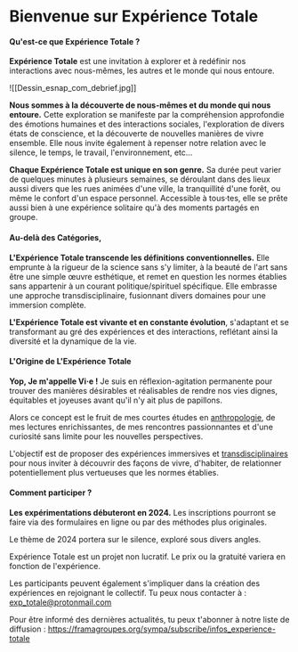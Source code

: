 
# Bienvenue sur Expérience Totale
#### **Qu'est-ce que Expérience Totale ?**

**Expérience Totale** est une invitation à explorer et à redéfinir nos interactions avec nous-mêmes, les autres et le monde qui nous entoure.

![[Dessin_esnap_com_debrief.jpg]]

**Nous sommes à la découverte de nous-mêmes et du monde qui nous entoure.** Cette exploration se manifeste par la compréhension approfondie des émotions humaines et des interactions sociales, l'exploration de divers états de conscience, et la découverte de nouvelles manières de vivre ensemble. Elle nous invite également à repenser notre relation avec le silence, le temps, le travail, l'environnement, etc...


**Chaque Expérience Totale est unique en son genre.** Sa durée peut varier de quelques minutes à plusieurs semaines, se déroulant dans des lieux aussi divers que les rues animées d'une ville, la tranquillité d'une forêt, ou même le confort d'un espace personnel. Accessible à tous·tes, elle se prête aussi bien à une expérience solitaire qu'à des moments partagés en groupe.

#### **Au-delà des Catégories,**

**L'Expérience Totale transcende les définitions conventionnelles.** Elle emprunte à la rigueur de la science sans s'y limiter, à la beauté de l'art sans être une simple œuvre esthétique, et remet en question les normes établies sans appartenir à un courant politique/spirituel spécifique. Elle embrasse une approche transdisciplinaire, fusionnant divers domaines pour une immersion complète.


**L'Expérience Totale est vivante et en constante évolution**, s'adaptant et se transformant au gré des expériences et des interactions, reflétant ainsi la diversité et la dynamique de la vie.

#### **L'Origine de L'Expérience Totale**

**Yop, Je m'appelle Vi·e !** Je suis en réflexion-agitation permanente pour trouver des manières désirables et réalisables de rendre nos vies dignes, équitables et joyeuses avant qu'il n'y ait plus de papillons.

Alors ce concept est le fruit de mes courtes études en [anthropologie](https://fr.wikipedia.org/wiki/Anthropologie), de mes lectures enrichissantes, de mes rencontres passionnantes et d'une curiosité sans limite pour les nouvelles perspectives. 

L'objectif est de proposer des expériences immersives et [transdisciplinaires](https://fr.wikipedia.org/wiki/Transdisciplinarit%C3%A9) pour nous inviter à découvrir des façons de vivre, d'habiter, de relationner potentiellement plus vertueuses que les normes établies.

#### Comment participer ? 

**Les expérimentations débuteront en 2024.** Les inscriptions pourront se faire via des formulaires en ligne ou par des méthodes plus originales.

Le thème de 2024 portera sur le silence, exploré sous divers angles.

Expérience Totale est un projet non lucratif. Le prix ou la gratuité variera en fonction de l'expérience.

Les participants peuvent également s'impliquer dans la création des expériences en rejoignant le collectif. Tu peux nous contacter à : [exp_totale@protonmail.com](mailto:exp_totale@protonmail.com)

Pour être informé des dernières actualités, tu peux t'abonner à notre liste de diffusion :
https://framagroupes.org/sympa/subscribe/infos_experience-totale
